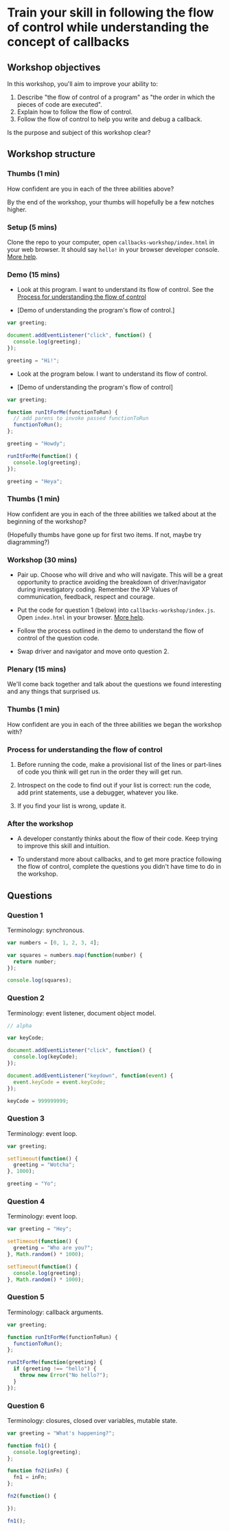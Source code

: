 # Train your skill in following the flow of control while understanding the concept of callbacks

## Workshop objectives

In this workshop, you'll aim to improve your ability to:

1. Describe "the flow of control of a program" as "the order in which the pieces of code are executed".
2. Explain how to follow the flow of control.
3. Follow the flow of control to help you write and debug a callback.

Is the purpose and subject of this workshop clear?

## Workshop structure

### Thumbs (1 min)

How confident are you in each of the three abilities above?

By the end of the workshop, your thumbs will hopefully be a few notches higher.

### Setup (5 mins)

Clone the repo to your computer, open `callbacks-workshop/index.html` in your web browser.  It should say `hello!` in your browser developer console.  [More help](run-the-questions.md).

### Demo (15 mins)

* Look at this program.  I want to understand its flow of control.  See the [Process for understanding the flow of control](#process-for-understanding-the-flow-of-control)

* [Demo of understanding the program's flow of control.]

```js
var greeting;

document.addEventListener("click", function() {
  console.log(greeting);
});

greeting = "Hi!";
```

* Look at the program below.  I want to understand its flow of control.

* [Demo of understanding the program's flow of control]

```js
var greeting;

function runItForMe(functionToRun) {
  // add parens to invoke passed functionToRun
  functionToRun();
};

greeting = "Howdy";

runItForMe(function() {
  console.log(greeting);
});

greeting = "Heya";
```

### Thumbs (1 min)

How confident are you in each of the three abilities we talked about at the beginning of the workshop?

(Hopefully thumbs have gone up for first two items.  If not, maybe try diagramming?)

### Workshop (30 mins)

* Pair up.  Choose who will drive and who will navigate.  This will be a great opportunity to practice avoiding the breakdown of driver/navigator during  investigatory coding.  Remember the XP Values of communication, feedback, respect and courage.

* Put the code for question 1 (below) into `callbacks-workshop/index.js`.  Open `index.html` in your browser.  [More help](run-the-questions.md).

* Follow the process outlined in the demo to understand the flow of control of the question code.

* Swap driver and navigator and move onto question 2.

### Plenary (15 mins)

We'll come back together and talk about the questions we found interesting and any things that surprised us.

### Thumbs (1 min)

How confident are you in each of the three abilities we began the workshop with?

### Process for understanding the flow of control

1. Before running the code, make a provisional list of the lines or part-lines of code you think will get run in the order they will get run.

2. Introspect on the code to find out if your list is correct: run the code, add print statements, use a debugger, whatever you like.

3. If you find your list is wrong, update it.

### After the workshop

* A developer constantly thinks about the flow of their code.  Keep trying to improve this skill and intuition.

* To understand more about callbacks, and to get more practice following the flow of control, complete the questions you didn't have time to do in the workshop.

## Questions

### Question 1

Terminology: synchronous.

```js
var numbers = [0, 1, 2, 3, 4];

var squares = numbers.map(function(number) {
  return number;
});

console.log(squares);
```

### Question 2

Terminology: event listener, document object model.

```js
// alpha

var keyCode;

document.addEventListener("click", function() {
  console.log(keyCode);
});

document.addEventListener("keydown", function(event) {
  event.keyCode = event.keyCode;
});

keyCode = 999999999;
```

### Question 3

Terminology: event loop.

```js
var greeting;

setTimeout(function() {
  greeting = "Wotcha";
}, 1000);

greeting = "Yo";
```

### Question 4

Terminology: event loop.

```js
var greeting = "Hey";

setTimeout(function() {
  greeting = "Who are you?";
}, Math.random() * 1000);

setTimeout(function() {
  console.log(greeting);
}, Math.random() * 1000);
```

### Question 5

Terminology: callback arguments.

```js
var greeting;

function runItForMe(functionToRun) {
  functionToRun();
};

runItForMe(function(greeting) {
  if (greeting !== "hello") {
    throw new Error("No hello?");
  }
});
```

### Question 6

Terminology: closures, closed over variables, mutable state.

```js
var greeting = "What's happening?";

function fn1() {
  console.log(greeting);
};

function fn2(inFn) {
  fn1 = inFn;
};

fn2(function() {

});

fn1();
```
